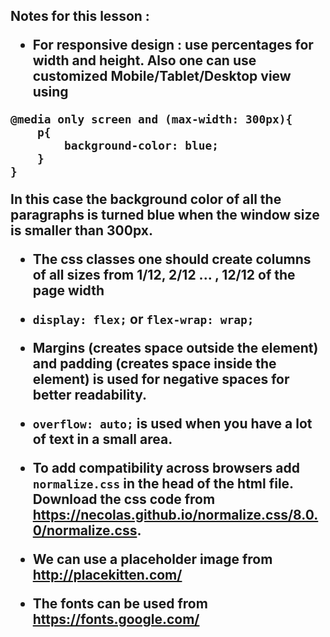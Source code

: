 <h2> Notes for this lesson : 

+ For responsive design : use percentages for width and height. Also one can use customized Mobile/Tablet/Desktop view using 
```
@media only screen and (max-width: 300px){
	p{
		background-color: blue;
	}
}
```
   In this case the background color of all the paragraphs is turned blue when the window size is smaller than 300px.

+ The css classes one should create columns of all sizes from 1/12, 2/12 ... , 12/12 of the page width

+ ``` display: flex; ``` or ``` flex-wrap: wrap; ```

+ Margins (creates space outside the element) and padding (creates space inside the element) is used for negative spaces for better readability.

+ ``` overflow: auto; ``` is used when you have a lot of text in a small area.

+ To add compatibility across browsers add ```normalize.css``` in the head of the html file. Download the css code from https://necolas.github.io/normalize.css/8.0.0/normalize.css.

+ We can use a placeholder image from http://placekitten.com/

+ The fonts can be used from https://fonts.google.com/
